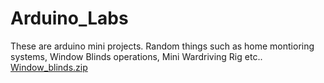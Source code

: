 # Arduino_Labs

These are arduino mini projects. Random things such as home montioring systems, Window Blinds operations, Mini Wardriving Rig etc.. [Window_blinds.zip](https://github.com/Nilesh424/Arduino_Labs/files/10997877/lab5_fixed_Nilesh.zip)
